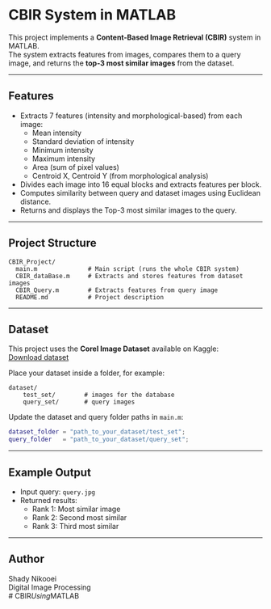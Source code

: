 # CBIR System in MATLAB

This project implements a **Content-Based Image Retrieval (CBIR)** system in MATLAB.  
The system extracts features from images, compares them to a query image, and returns the **top-3 most similar images** from the dataset.  

---

## Features
- Extracts 7 features (intensity and morphological-based) from each image:
  - Mean intensity  
  - Standard deviation of intensity  
  - Minimum intensity  
  - Maximum intensity  
  - Area (sum of pixel values)  
  - Centroid X, Centroid Y (from morphological analysis)  
- Divides each image into 16 equal blocks and extracts features per block.  
- Computes similarity between query and dataset images using Euclidean distance.  
- Returns and displays the Top-3 most similar images to the query.  

---

## Project Structure
```
CBIR_Project/
  main.m              # Main script (runs the whole CBIR system)
  CBIR_dataBase.m     # Extracts and stores features from dataset images
  CBIR_Query.m        # Extracts features from query image
  README.md           # Project description
```

---

## Dataset
This project uses the **Corel Image Dataset** available on Kaggle:  
[Download dataset](https://www.kaggle.com/datasets/elkamel/corel-images)

Place your dataset inside a folder, for example:
```
dataset/
    test_set/        # images for the database
    query_set/       # query images
```

Update the dataset and query folder paths in `main.m`:
```matlab
dataset_folder = "path_to_your_dataset/test_set";
query_folder   = "path_to_your_dataset/query_set";
```

---


## Example Output
- Input query: `query.jpg`  
- Returned results:  
  - Rank 1: Most similar image  
  - Rank 2: Second most similar  
  - Rank 3: Third most similar  

---

## Author
Shady Nikooei  
Digital Image Processing  
#   C B I R _ U s i n g _ M A T L A B  
 